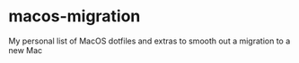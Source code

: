 # macos-migration
My personal list of MacOS dotfiles and extras to smooth out a migration to a new Mac
